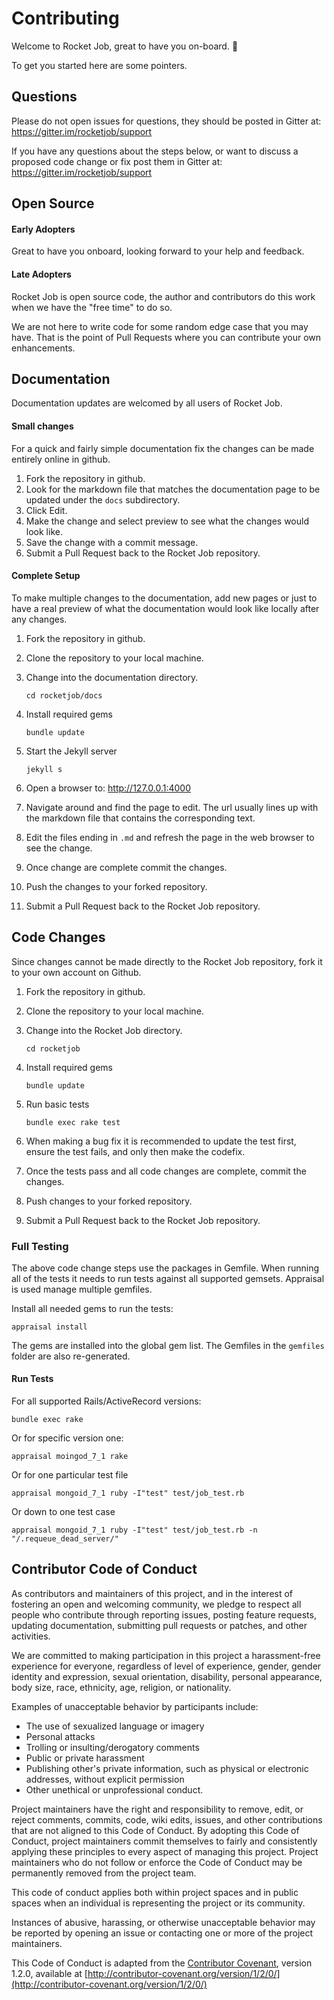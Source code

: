 # Contributing

Welcome to Rocket Job, great to have you on-board. :tada:

To get you started here are some pointers. 

## Questions

Please do not open issues for questions, they should be posted in Gitter at: 
https://gitter.im/rocketjob/support

If you have any questions about the steps below, or want to discuss a proposed code change or fix
post them in Gitter at: https://gitter.im/rocketjob/support

## Open Source

#### Early Adopters

Great to have you onboard, looking forward to your help and feedback.

#### Late Adopters

Rocket Job is open source code, the author and contributors do this work when we have the "free time" to do so.

We are not here to write code for some random edge case that you may have. That is the point of Pull Requests
where you can contribute your own enhancements.

## Documentation

Documentation updates are welcomed by all users of Rocket Job.

#### Small changes

For a quick and fairly simple documentation fix the changes can be made entirely online in github.
 
1. Fork the repository in github.
2. Look for the markdown file that matches the documentation page to be updated under the `docs` subdirectory.
3. Click Edit.
4. Make the change and select preview to see what the changes would look like.
5. Save the change with a commit message.
6. Submit a Pull Request back to the Rocket Job repository. 

#### Complete Setup

To make multiple changes to the documentation, add new pages or just to have a real preview of what the
documentation would look like locally after any changes.

1. Fork the repository in github.
2. Clone the repository to your local machine.
3. Change into the documentation directory.

       cd rocketjob/docs
       
4. Install required gems

       bundle update
       
5. Start the Jekyll server

       jekyll s

6. Open a browser to: http://127.0.0.1:4000

7. Navigate around and find the page to edit. The url usually lines up with the markdown file that
   contains the corresponding text.
   
8. Edit the files ending in `.md` and refresh the page in the web browser to see the change.

9. Once change are complete commit the changes.

10. Push the changes to your forked repository.

11. Submit a Pull Request back to the Rocket Job repository. 

## Code Changes

Since changes cannot be made directly to the Rocket Job repository, fork it to your own account on Github. 

1. Fork the repository in github.
2. Clone the repository to your local machine.
3. Change into the Rocket Job directory.

       cd rocketjob
       
4. Install required gems

       bundle update
       
5. Run basic tests

       bundle exec rake test

6. When making a bug fix it is recommended to update the test first, ensure the test fails, and only then
   make the codefix.

7. Once the tests pass and all code changes are complete, commit the changes.
   
8. Push changes to your forked repository.

9. Submit a Pull Request back to the Rocket Job repository. 


### Full Testing

The above code change steps use the packages in Gemfile. When running all of the tests it needs to run
tests against all supported gemsets. Appraisal is used manage multiple gemfiles. 

Install all needed gems to run the tests:

    appraisal install

The gems are installed into the global gem list.
The Gemfiles in the `gemfiles` folder are also re-generated.

#### Run Tests

For all supported Rails/ActiveRecord versions:

    bundle exec rake

Or for specific version one:

    appraisal moingod_7_1 rake

Or for one particular test file

    appraisal mongoid_7_1 ruby -I"test" test/job_test.rb

Or down to one test case

    appraisal mongoid_7_1 ruby -I"test" test/job_test.rb -n "/.requeue_dead_server/"

## Contributor Code of Conduct

As contributors and maintainers of this project, and in the interest of fostering an open and welcoming community, we pledge to respect all people who contribute through reporting issues, posting feature requests, updating documentation, submitting pull requests or patches, and other activities.

We are committed to making participation in this project a harassment-free experience for everyone, regardless of level of experience, gender, gender identity and expression, sexual orientation, disability, personal appearance, body size, race, ethnicity, age, religion, or nationality.

Examples of unacceptable behavior by participants include:

* The use of sexualized language or imagery
* Personal attacks
* Trolling or insulting/derogatory comments
* Public or private harassment
* Publishing other's private information, such as physical or electronic addresses, without explicit permission
* Other unethical or unprofessional conduct.

Project maintainers have the right and responsibility to remove, edit, or reject comments, commits, code, wiki edits, issues, and other contributions that are not aligned to this Code of Conduct. By adopting this Code of Conduct, project maintainers commit themselves to fairly and consistently applying these principles to every aspect of managing this project. Project maintainers who do not follow or enforce the Code of Conduct may be permanently removed from the project team.

This code of conduct applies both within project spaces and in public spaces when an individual is representing the project or its community.

Instances of abusive, harassing, or otherwise unacceptable behavior may be reported by opening an issue or contacting one or more of the project maintainers.

This Code of Conduct is adapted from the [Contributor Covenant](http://contributor-covenant.org), version 1.2.0, available at [http://contributor-covenant.org/version/1/2/0/](http://contributor-covenant.org/version/1/2/0/)
